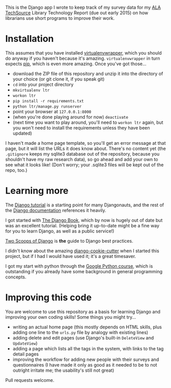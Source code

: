 This is the Django app I wrote to keep track of my survey data for my [ALA TechSource](http://www.alatechsource.org/) Library Technology Report (due out early 2015) on how librarians use short programs to improve their work.

# Installation

This assumes that you have installed [virtualenvwrapper](http://virtualenvwrapper.readthedocs.org/), which you should do anyway if you haven't because it's amazing. `virtualenvwrapper` in turn expects [pip](http://pip.readthedocs.org/), which is even more amazing.  Once you've got those...

* download the ZIP file of this repository and unzip it into the directory of your choice (or git clone it, if you speak git)
* `cd` into your project directory
* `mkvirtualenv ltr`
* `workon ltr`
* `pip install -r requirements.txt`
* `python ltr/manage.py runserver`
* point your browser at `127.0.0.1:8000`
* (when you're done playing around for now) `deactivate`
* (next time you want to play around, you'll need to `workon ltr` again, but you won't need to install the requirements unless they have been updated)

I haven't made a home page template, so you'll get an error message at that page, but it will list the URLs it does know about. There's no content yet (the `.gitignore` keeps my sqlite3 database out of the repository, because you shouldn't have my raw research data), so go ahead and add your own to see what it looks like! (Don't worry; your .sqlite3 files will be kept out of the repo, too.)

# Learning more
The [Django tutorial](https://docs.djangoproject.com/en/1.7/intro/tutorial01/) is a starting point for many Djangonauts, and the rest of the [Django documentation](https://docs.djangoproject.com/) references it heavily.

I got started with [The Django Book](http://www.djangobook.com/en/2.0/index.html), which by now is hugely out of date but was an excellent tutorial. (Helping bring it up-to-date might be a fine way for you to learn Django, as well as a public service!)

[Two Scoops of Django](http://twoscoopspress.org/) is __the__ guide to Django best practices.

I didn't know about the amazing [django-cookie-cutter](https://github.com/pydanny/cookiecutter-django) when I started this project, but if I had I would have used it; it's a great timesaver.

I got my start with python through the [Google Python course](https://developers.google.com/edu/python/), which is outstanding if you already have some background in general programming concepts.

# Improving this code

You are welcome to use this repository as a basis for learning Django and improving your own coding skills!  Some things you might try...

* writing an actual home page (this mostly depends on HTML skills, plus adding one line to the `urls.py` file by analogy with existing lines)
* adding delete and edit pages (use Django's built-in `DeleteView` and `UpdateView`)
* adding a page which lists all the tags in the system, with links to the tag detail pages
* improving the workflow for adding new people with their surveys and questionnaires (I have made it only as good as it needed to be to not outright irritate me; the usability's still not great)

Pull requests welcome.
